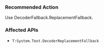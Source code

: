 ### Recommended Action
Use DecoderFallback.ReplacementFallback.

### Affected APIs
* `T:System.Text.DecoderReplacementFallback`
